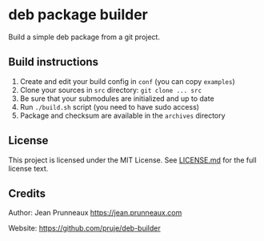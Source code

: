 # deb package builder

Build a simple deb package from a git project.

## Build instructions
1. Create and edit your build config in `conf` (you can copy `examples`)
2. Clone your sources in `src` directory: `git clone ... src`
3. Be sure that your submodules are initialized and up to date
4. Run `./build.sh` script (you need to have sudo access)
5. Package and checksum are available in the `archives` directory

## License
This project is licensed under the MIT License. See [LICENSE.md](LICENSE.md) for the full license text.

## Credits
Author: Jean Prunneaux https://jean.prunneaux.com

Website: https://github.com/pruje/deb-builder
